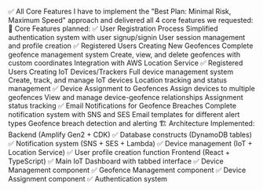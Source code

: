 ✅ All Core Features 
I have to implement the "Best Plan: Minimal Risk, Maximum Speed" approach and delivered all 4 core features we requested:
🎯 Core Features planned:
✅ User Registration Process
Simplified authentication system with user signup/signin
User session management and profile creation
✅ Registered Users Creating New Geofences
Complete geofence management system
Create, view, and delete geofences with custom coordinates
Integration with AWS Location Service
✅ Registered Users Creating IoT Devices/Trackers
Full device management system
Create, track, and manage IoT devices
Location tracking and status management
✅ Device Assignment to Geofences
Assign devices to multiple geofences
View and manage device-geofence relationships
Assignment status tracking
✅ Email Notifications for Geofence Breaches
Complete notification system with SNS and SES
Email templates for different alert types
Geofence breach detection and alerting
🏗️ Architecture Implemented:
Backend (Amplify Gen2 + CDK)
✅ Database constructs (DynamoDB tables)
✅ Notification system (SNS + SES + Lambda)
✅ Device management (IoT + Location Service)
✅ User profile creation function
Frontend (React + TypeScript)
✅ Main IoT Dashboard with tabbed interface
✅ Device Management component
✅ Geofence Management component
✅ Device Assignment component
✅ Authentication system